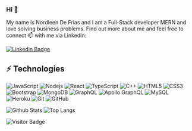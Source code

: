 ### Hi 👋

My name is Nordleen De Frias and I am a Full-Stack developer MERN and love solving business problems. Find out more about me and feel free to connect 📫 with me via LinkedIn:

[![Linkedin Badge](https://img.shields.io/badge/-NDF-WEB-DEV-blue?style=flat-square&logo=Linkedin&logoColor=white&link=https://www.linkedin.com/in/nordleendefrias/)](https://www.linkedin.com/in/nordleendefrias/)


## ⚡ Technologies

![JavaScript](https://img.shields.io/badge/-JavaScript-black?style=flat-square&logo=javascript)
![Nodejs](https://img.shields.io/badge/-Nodejs-black?style=flat-square&logo=Node.js)
![React](https://img.shields.io/badge/-React-black?style=flat-square&logo=react)
![TypeScript](https://img.shields.io/badge/-TypeScript-007ACC?style=flat-square&logo=typescript)
![C++](https://img.shields.io/badge/-C++-00599C?style=flat-square&logo=c)
![HTML5](https://img.shields.io/badge/-HTML5-E34F26?style=flat-square&logo=html5&logoColor=white)
![CSS3](https://img.shields.io/badge/-CSS3-1572B6?style=flat-square&logo=css3)
![Bootstrap](https://img.shields.io/badge/-Bootstrap-563D7C?style=flat-square&logo=bootstrap)
![MongoDB](https://img.shields.io/badge/-MongoDB-black?style=flat-square&logo=mongodb)
![GraphQL](https://img.shields.io/badge/-GraphQL-E10098?style=flat-square&logo=graphql)
![Apollo GraphQL](https://img.shields.io/badge/-Apollo%20GraphQL-311C87?style=flat-square&logo=apollo-graphql)
![MySQL](https://img.shields.io/badge/-MySQL-black?style=flat-square&logo=mysql)
![Heroku](https://img.shields.io/badge/-Heroku-430098?style=flat-square&logo=heroku)
![Git](https://img.shields.io/badge/-Git-black?style=flat-square&logo=git)
![GitHub](https://img.shields.io/badge/-GitHub-181717?style=flat-square&logo=github)

![Github Stats](https://github-readme-stats.vercel.app/api?username=NDF-WEB-DEV&count_private=true&show_icons=true&include_all_commits=true)
![Top Langs](https://github-readme-stats.vercel.app/api/top-langs/?username=NDF-WEB-DEV&hide=TeX&layout=compact)

![Visitor Badge](https://visitor-badge.laobi.icu/badge?page_id=NDF-WEB-DEV.NDF-WEB-DEV)
